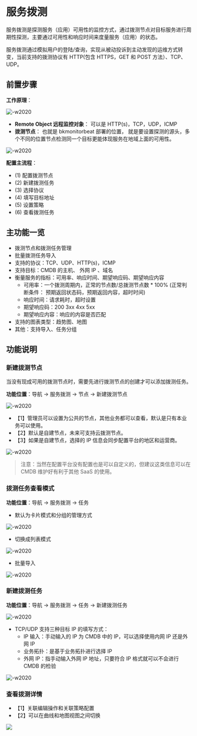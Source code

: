 # 服务拨测

服务拨测是探测服务（应用）可用性的监控方式，通过拨测节点对目标服务进行周期性探测，主要通过可用性和响应时间来度量服务（应用）的状态。

服务拨测通过模拟用户的登陆/查询，实现从被动投诉到主动发现的运维方式转变，当前支持的拨测协议有 HTTP(包含 HTTPS，GET 和 POST 方法）、TCP、UDP。

## 前置步骤

**工作原理**：

![-w2020](media/15769111230760.jpg)

* **Remote Object 远程监控对象**： 可以是 HTTP(s)，TCP，UDP，ICMP
* **拨测节点**： 也就是 bkmonitorbeat 部署的位置， 就是要设置探测的源头，多个不同的位置节点检测同一个目标更能体现服务在地域上面的可用性。

![-w2020](media/15754459844425.jpg)

**配置主流程**：

* (1) 配置拨测节点
* (2) 新建拨测任务
* (3) 选择协议
* (4) 填写目标地址
* (5) 设置策略
* (6) 查看拨测任务

## 主功能一览

* 拨测节点和拨测任务管理
* 批量拨测任务导入
* 支持的协议：TCP、UDP、HTTP(s)，ICMP
* 支持目标：CMDB 的主机、 外网 IP 、域名
* 衡量服务的指标：可用率、响应时间、期望响应码、期望响应内容
    * 可用率：一个拨测周期内，正常的节点数/总拨测节点数 * 100% (正常判断条件： 预期返回状态码，预期返回内容，超时时间)
    * 响应时间：请求耗时，超时设置
    * 期望响应码：200 3xx 4xx 5xx
    * 期望响应内容：响应的内容是否匹配
* 支持的图表类型：趋势图、地图
* 其他：支持导入、任务分组

## 功能说明

### 新建拨测节点

当没有现成可用的拨测节点时，需要先进行拨测节点的创建才可以添加拨测任务。

**功能位置**：导航  →  服务拨测  →  节点  →  新建拨测节点

![-w2020](media/15771084983223.jpg)

* 【1】管理员可以设置为公共的节点，其他业务都可以查看，默认是只有本业务可以使用。
* 【2】默认是自建节点，未来可支持云拨测节点。
* 【3】如果是自建节点，选择的 IP 信息会同步配置平台的地区和运营商。

![-w2020](media/15771090963329.jpg)

> 注意：当然在配置平台没有配置也是可以自定义的，但建议这类信息可以在 CMDB 维护好有利于其他 SaaS 的使用。

### 拨测任务查看模式

**功能位置**：导航  →  服务拨测  →  任务

* 默认为卡片模式和分组的管理方式

![-w2020](media/15754459509275.jpg)

* 切换成列表模式

![-w2020](media/15771078754865.jpg)

* 批量导入

![-w2020](media/15771532908360.jpg)

### 新建拨测任务

**功能位置**：导航  →  服务拨测  →  任务 →  新建拨测任务

![-w2020](media/15754460310042.jpg)

* TCP/UDP 支持三种目标 IP 的填写方式：
    * IP 输入：手动输入的 IP 为 CMDB 中的 IP，可以选择使用内网 IP 还是外网 IP
    * 业务拓扑：是基于业务拓扑进行选择 IP
    * 外网 IP：指手动输入外网 IP 地址，只要符合 IP 格式就可以不会进行 CMDB 的检验

![-w2020](media/15771094331869.jpg)

### 查看拨测详情

* 【1】关联编辑操作和关联策略配置
* 【2】可以在曲线和地图视图之间切换

![](media/16044653735836.jpg)


